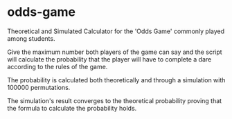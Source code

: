 # odds-game
Theoretical and Simulated Calculator for the 'Odds Game' commonly played among students.

Give the maximum number both players of the game can say and the script will calculate the probability that the player will have to complete a dare according to the rules of the game.

The probability is calculated both theoretically and through a simulation with 100000 permutations.

The simulation's result converges to the theoretical probability proving that the formula to calculate the probability holds.
